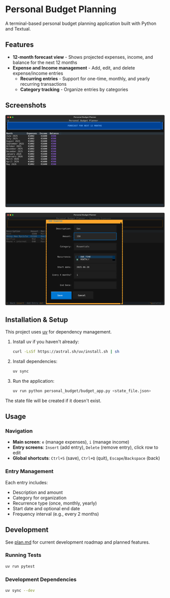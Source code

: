 # Personal Budget Planning

A terminal-based personal budget planning application built with Python and Textual.

## Features

- **12-month forecast view** - Shows projected expenses, income, and balance for the next 12 months
- **Expense and Income management** - Add, edit, and delete expense/income entries
    - **Recurring entries** - Support for one-time, monthly, and yearly recurring transactions
    - **Category tracking** - Organize entries by categories

## Screenshots

[![Main Screen](./demo_main_screen.svg)](./demo_main_screen.svg)

[![Add Expense](./demo_add_expense.svg)](./demo_add_expense.svg)

## Installation & Setup

This project uses [uv](https://docs.astral.sh/uv/) for dependency management.

1. Install uv if you haven't already:
   ```bash
   curl -LsSf https://astral.sh/uv/install.sh | sh
   ```

2. Install dependencies:
   ```bash
   uv sync
   ```

3. Run the application:
   ```bash
   uv run python personal_budget/budget_app.py <state_file.json>
   ```

The state file will be created if it doesn't exist.

## Usage

### Navigation
- **Main screen**: `e` (manage expenses), `i` (manage income)
- **Entry screens**: `Insert` (add entry), `Delete` (remove entry), click row to edit
- **Global shortcuts**: `Ctrl+S` (save), `Ctrl+Q` (quit), `Escape`/`Backspace` (back)

### Entry Management

Each entry includes:

- Description and amount
- Category for organization
- Recurrence type (once, monthly, yearly)
- Start date and optional end date
- Frequency interval (e.g., every 2 months)

## Development

See [plan.md](plan.md) for current development roadmap and planned features.

### Running Tests
```bash
uv run pytest
```

### Development Dependencies
```bash
uv sync --dev
```

